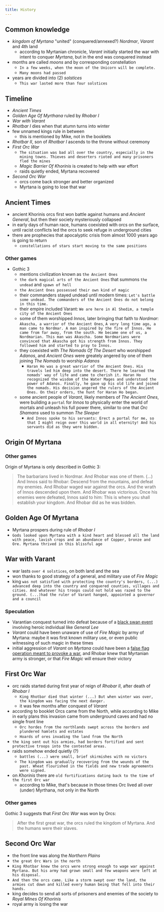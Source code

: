 ```yaml
---
title: History
---
```


## Common knowledge
- _kingdom of Myrtana_ "united" (conquered/annexed?) _Nordmar_, _Varant_ and 4th land
  - according to Myrtanian chronicle, _Varant_ initially started the war with intent to conquer _Myrtana_, but in the end was conquered instead
- months are called _moons_ and by corresponding constellation
  - `In a few weeks, when the moon of the Unicorn will be complete.`
  - `Many moons had passed`
- years are divided into (2) _solstices_
  - `This war lasted more than four solstices`
 
## Timeline
- _Ancient Times_
- _Golden Age Of Myrthana_ ruled by _Rhobar I_
- _War with Varant_
- _Rhotbar I_ dies when that atumn turns into winter
- few unnamed kings rule in between
  - this is mentioned by Mike, not in the booklets
- _Rhotbar II_, son of _Rhotbar I_ ascends to the throne without ceremony
- _First Orc War_
  - `The situation was bad all over the country, especially in the mining towns. Thieves and deserters rioted and many prisoners fled the mines`
  - _Magic Barrier Of Khorinis_ is created to help with war effort
  - raids quietly ended, Myrtana recovered
- _Second Orc War_
  - orcs come back stronger and better organized
  - Myrtana is going to lose that war

## Ancient Times
- ancient Khorinis orcs first won battle against humans and _Ancient General_, but then their society mysteriously collapsed
- in early days of human race, humans coexisted with orcs on the surface, until racist conflicts led the orcs to seek refuge in underground cities
- there are prophecies that apocalyptic crisis from almost 1000 years ago is going to return
  - `constellations of stars start moving to the same positions`

### Other games
- Gothic 3
  - mentions civilization known as `the Ancient Ones`
  - `the dark magical arts of the Ancient Ones` that summons `the undead` and `spawn of hell`
  - `the Ancient Ones possessed their own kind of magic`
  - their commanders stayed undead until modern times: `Let's battle some undead. The commanders of the Ancient Ones do not belong in this time.`
  - their empire included Varant: `We are here in Al Shedim, a temple city of the Ancient Ones`
  - some of them worshipped _Innos_, later bringing that faith to _Nordmar_: `Akascha, a warrior of the Ancient Ones`, `A very long time ago, a man came to Nordmar. A man inspired by the fire of Innos. He came from far away, from the south. He became one of us, a Nordmarian. This man was Akascha. Some Nordmarians were convinced that Akascha got his strength from Innos. They followed him and started to pray to Innos.`
  - they coexisted with _The Nomads Of The Desert_ who worshipped _Adanos_, and _Ancient Ones_ were greately angered by one of them joining _The Nomads_ to worship _Adanos_
    - `Haran Ho was a great warrior of the Ancient Ones. His travels led him deep into the desert. There he learned the nomads' way of life and came to cherish it. Haran Ho recognized the wisdom of the Water Mages and understood the power of Adanos. Finally, he gave up his old life and joined the nomads. His decision angered the rulers of the Ancient Ones. On their orders, the hunt for Haran Ho began.`
  - some ancient people of _Varant_, likely members of _The Ancient Ones_, were building a `portal` for _Innos_ to physically enter the world of mortals and unleash his full power there, similar to one that _Orc Shamans_ used to summon _The Sleeper_
    - `And Innos spoke to his servants: Erect a portal for me, so that I might reign over this world in all eternity! And his servants did as they were bidden.`

## Origin Of Myrtana

### Other games
Origin of Myrtana is only described in Gothic 3:

> The barbarians lived in Nordmar. And Rhobar was one of them. (...) And Innos said to Rhobar: Descend from the mountains, and defeat my enemies. And Rhobar waged war against the orcs. And the wrath of Innos descended upon them. And Rhobar was victorious. Once his enemies were defeated, Innos said to him: This is where you shall establish your kingdom. And Rhobar did as he was bidden.

## Golden Age Of Myrtana
- Myrtana prospers during rule of _Rhobar I_
- `Gods looked upon Myrtana with a kind heart and blessed all the land with peace, lavish crops and an abundance of Copper, bronze and Ore. Myrtana thrived in this blissful age`

## War with Varant
- war lasts `over 4 solstices`, on both land and the sea
- won thanks to good strategy of a general, and military use of _Fire Magic_
- king `was not satisfied with protecting the country's borders, (...) advanced deep into the country and conquered counties, villages and cities. And whatever his troops could not hold was razed to the ground. (...)had the ruler of Varant hanged, appointed a governor and a council`
 
### Speculation
- Varantian conquest turned into defeat because of a [black swan event](https://en.wikipedia.org/wiki/Black_swan_theory) involving heroic individual like _General Lee_
- _Varant_ could have been unaware of use of _Fire Magic_ by army of Myrtana: maybe it was first known military use, or even public witnessing of such magic in these times
- initial aggression of _Varant_ on _Myrtana_ could have been a [false flag operation meant to provoke a war](https://en.wikipedia.org/wiki/False_flag#As_pretexts_for_war), and Rhobar knew that Myrtanian army is stronger, or that _Fire Magic_ will ensure their victory

## First Orc War
- orc raids started during first year of reign of _Rhobar II_, after death of _Rhobar I_
  - `King Rhotbar died that winter (...) But when winter was over, the kingdom was facing the next danger.`
  - it was few months after conquest of _Varant_
- according to booklet Orcs came from the North, while according to Mike in early plans this invasion came from underground caves and had no single front line
  - `Orc hordes from the northlands swept across the borders and plundered hamlets and estates`
  - `Hoards of ores invading the land from the North`
- `the king sent out his armies, had borders fortified and sent protective troops into the contested areas.`
- raids somehow ended quietly (?) 
  - `battles (...) were small, brief skirmishes with no victors`
  - `The kingdom was gradually recovering from the wounds of the past. Wheat flourished in the fields and new trade agreements were signed.`
- on _Khorinis_ there are `old fortifications dating back to the time of the first Orc war`
  - according to Mike, that's because in those times Orc lived all over (under) Myrthana, not only in the North
 
### Other games
Gothic 3 suggests that _First Orc War_ was won by Orcs:

> After the first great war, the orcs ruled the kingdom of Myrtana. And the humans were their slaves.

## Second Orc War
- the front line was along the _Northern Plains_
- `the great Orc Wars in the north`
- `King Rhotbar knew the orcs were strong enough to wage war against Myrtana. But his army had grown small and few weapons were left at his disposal.`
- `And then the orcs came. Like a storm swept over the land, the armies cut down and killed every human being that fell into their hands.`
- king decides to send all sorts of prisoners and enemies of the society to _Royal Mines Of Khorinis_
- royal army is losing the war
